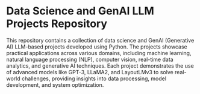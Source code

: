 # Data Science and GenAI LLM Projects Repository

This repository contains a collection of data science and GenAI (Generative AI) LLM-based projects developed using Python. The projects showcase practical applications across various domains, including machine learning, natural language processing (NLP), computer vision, real-time data analytics, and generative AI techniques. Each project demonstrates the use of advanced models like GPT-3, LLaMA2, and LayoutLMv3 to solve real-world challenges, providing insights into data processing, model development, and system optimization.
